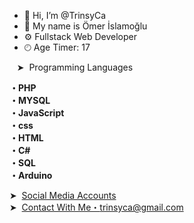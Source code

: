 - 👋 Hi, I’m @TrinsyCa
- 👤 My name is Ömer İslamoğlu
- ⚙ Fullstack Web Developer
- 🕙︎ Age Timer: 17

&nbsp;&nbsp;&nbsp;➤&nbsp; Programming Languages<br>

<b>
・PHP <br>
・MYSQL <br>
・JavaScript <br>
・css <br>
・HTML <br>
・C# <br>
・SQL <br>
・Arduino <br>
</b>

➤&nbsp; <a href="https://trinsyca.bistbilisim.com">Social Media Accounts</a><br>
➤&nbsp; <a href="https://mail.google.com/mail/u/0/#inbox?compose=CllgCJNrdZHCpDsKWSCHjSqXRCwKQtbsMhVJNgHpBZdrkwqRsHQpnJSGGvbZPkvVgSHCRzpPHxV">Contact With Me・trinsyca@gmail.com</a>
